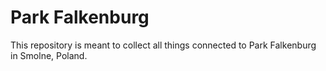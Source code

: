# Park Falkenburg

This repository is meant to collect all things connected to Park Falkenburg in Smolne, Poland.